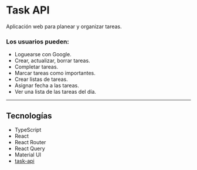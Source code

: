 # Task API
Aplicación web para planear y organizar tareas.

### Los usuarios pueden:
* Loguearse con Google.
* Crear, actualizar, borrar tareas.
* Completar tareas.
* Marcar tareas como importantes.
* Crear listas de tareas.
* Asignar fecha a las tareas.
* Ver una lista de las tareas del día.
---
## Tecnologías
* TypeScript
* React
* React Router
* React Query
* Material UI
* [task-api](https://github.com/Edkiri/task-api)
